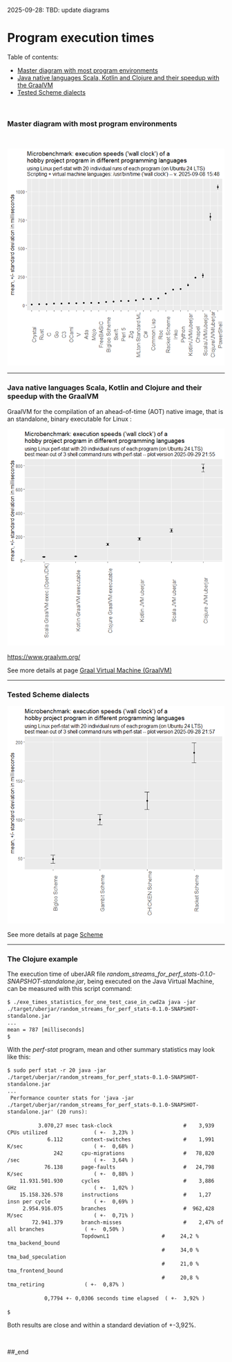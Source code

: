 2025-09-28: TBD: update diagrams

# Program execution times

Table of contents:

- [Master diagram with most program environments](#master-diagram-with-most-program-environments)
- [Java native languages Scala, Kotlin and Clojure and their speedup with the GraalVM](#java-native-languages-scala-kotlin-and-clojure-and-their-speedup-with-the-graalvm)
- [Tested Scheme dialects](#tested-scheme-dialects)

<br/>

### Master diagram with most program environments

<br/>

![plot](./mean_stddev_err_whiskers%20--%20no%20GraalVM.png)

---

### Java native languages Scala, Kotlin and Clojure and their speedup with the GraalVM

GraalVM for the compilation of an ahead-of-time (AOT) native image, that is an standalone, binary executable for Linux :

![plot](./mean_stddev_err_whiskers%20--%20only%20GraalVM.png)

https://www.graalvm.org/

See more details at page [Graal Virtual Machine (GraalVM)](https://github.com/practicalcomputerscience/MicrobenchmarkGPHLlanguages/tree/main/04%20-%20GraalVM#graal-virtual-machine-graalvm)

---

### Tested Scheme dialects

![plot](./mean_stddev_err_whiskers%20--%20only%20Scheme.png)

See more details at page [Scheme](https://github.com/practicalcomputerscience/MicrobenchmarkGPHLlanguages/tree/main/03%20-%20source%20code/02%20-%20functional%20languages/Scheme#scheme)

---

### The Clojure example

The execution time of uberJAR file _random_streams_for_perf_stats-0.1.0-SNAPSHOT-standalone.jar_, being executed on the Java Virtual Machine, can be measured with this script command: 

```
$ ./exe_times_statistics_for_one_test_case_in_cwd2a java -jar ./target/uberjar/random_streams_for_perf_stats-0.1.0-SNAPSHOT-standalone.jar
...
mean = 787 [milliseconds]
$
```

With the _perf-stat_ program, mean and other summary statistics may look like this:

```
$ sudo perf stat -r 20 java -jar ./target/uberjar/random_streams_for_perf_stats-0.1.0-SNAPSHOT-standalone.jar
...
 Performance counter stats for 'java -jar ./target/uberjar/random_streams_for_perf_stats-0.1.0-SNAPSHOT-standalone.jar' (20 runs):

          3.070,27 msec task-clock                       #    3,939 CPUs utilized               ( +-  3,23% )
             6.112      context-switches                 #    1,991 K/sec                       ( +-  0,68% )
               242      cpu-migrations                   #   78,820 /sec                        ( +-  3,64% )
            76.138      page-faults                      #   24,798 K/sec                       ( +-  0,88% )
    11.931.501.930      cycles                           #    3,886 GHz                         ( +-  1,02% )
    15.158.326.578      instructions                     #    1,27  insn per cycle              ( +-  0,69% )
     2.954.916.075      branches                         #  962,428 M/sec                       ( +-  0,71% )
        72.941.379      branch-misses                    #    2,47% of all branches             ( +-  0,50% )
                        TopdownL1                 #     24,2 %  tma_backend_bound      
                                                  #     34,0 %  tma_bad_speculation    
                                                  #     21,0 %  tma_frontend_bound     
                                                  #     20,8 %  tma_retiring             ( +-  0,87% )

            0,7794 +- 0,0306 seconds time elapsed  ( +-  3,92% )

$
```

Both results are close and within a standard deviation of +-3,92%.

<br/>

##_end
